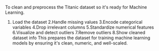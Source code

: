 To clean and preprocess the Titanic dataset so it's ready for Machine Learning.
1. Load the dataset
2.Handle missing values
3.Encode categorical variables
4.Drop irrelevant columns
5.Standardize numerical features
6.Visualize and detect outliers
7.Remove outliers
8.Show cleaned dataset info
This prepares the dataset for training machine learning models by ensuring it's clean, numeric, and well-scaled.
